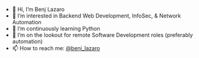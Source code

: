 - 👋 Hi, I’m Benj Lazaro
- 👀 I’m interested in Backend Web Development, InfoSec, & Network Automation
- 🌱 I’m continuously learning Python
- 💞️ I’m on the lookout for remote Software Development roles (preferably automation)
- 📫 How to reach me: <a href="https://twitter.com/benj_lazaro">@benj_lazaro</a>

<!---
benj-lazaro/benj-lazaro is a ✨ special ✨ repository because its `README.md` (this file) appears on your GitHub profile.
You can click the Preview link to take a look at your changes.
--->
